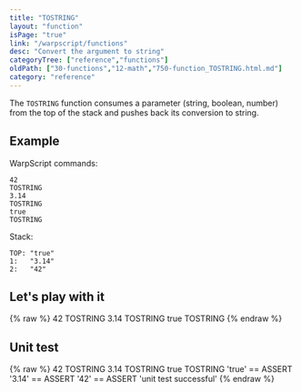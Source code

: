```yaml
---
title: "TOSTRING"
layout: "function"
isPage: "true"
link: "/warpscript/functions"
desc: "Convert the argument to string"
categoryTree: ["reference","functions"]
oldPath: ["30-functions","12-math","750-function_TOSTRING.html.md"]
category: "reference"
---
```

 

The `TOSTRING` function consumes a parameter (string, boolean, number) from the top of the stack and pushes back its conversion to string.


## Example ##

WarpScript commands:

    42
    TOSTRING
    3.14
    TOSTRING
    true
    TOSTRING

Stack: 

    TOP: "true"
    1:   "3.14"
    2:   "42"



## Let's play with it ##

{% raw %}
<warp10-warpscript-widget backend="{{backend}}"  exec-endpoint="{{execEndpoint}}">42
TOSTRING
3.14
TOSTRING
true
TOSTRING
</warp10-warpscript-widget>
{% endraw %}    


## Unit test ##

{% raw %}
<warp10-warpscript-widget backend="{{backend}}"  exec-endpoint="{{execEndpoint}}">42
TOSTRING
3.14
TOSTRING
true
TOSTRING
'true' == ASSERT
'3.14' == ASSERT
'42' == ASSERT
'unit test successful'
</warp10-warpscript-widget>
{% endraw %}        
